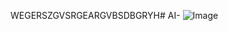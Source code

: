 WEGERSZGVSRGEARGVBSDBGRYH# AI-
![Image](https://github.com/user-attachments/assets/7705fee7-e2e9-4ad5-8292-bd0e6b843f9f)

